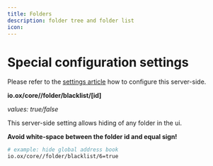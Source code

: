 ```yaml
---
title: Folders
description: folder tree and folder list
icon: 
---
```


# Special configuration settings

Please refer to the [settings article](TODO) how to configure this server-side.

__io.ox/core//folder/blacklist/[id]__

_values: true/false_

This server-side setting allows hiding of any folder in the ui.

__Avoid white-space between the folder id and equal sign!__

```bash
# example: hide global address book
io.ox/core//folder/blacklist/6=true
```

